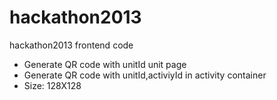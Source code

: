 hackathon2013
=============

hackathon2013 frontend code  
* Generate QR code with unitId unit page
* Generate QR code with unitId,activiyId in activity container
* Size: 128X128